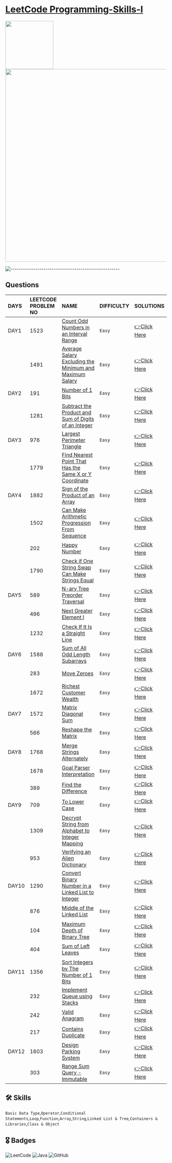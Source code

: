 # [LeetCode Programming-Skills-I](https://leetcode.com/study-plan/programming-skills/?progress=svapbu5)
<p float="left">
  <img src="https://assets.leetcode.com/study_plan/programming-skills/cover.png" width="150" />
  <img src="https://upload.wikimedia.org/wikipedia/commons/0/0a/LeetCode_Logo_black_with_text.svg" width="600" /> 
</p>

![-----------------------------------------------------](https://raw.githubusercontent.com/andreasbm/readme/master/assets/lines/rainbow.png)

## Questions

| DAYS  | LEETCODE PROBLEM NO |  NAME                         |  DIFFICULTY  |   SOLUTIONS                                                    |
| :-----| :------------------ | :---------------------------- | :----------- |  :------------------------------------------------------------ |
| DAY1 | 1523 | [Count Odd Numbers in an Interval Range](https://leetcode.com/problems/count-odd-numbers-in-an-interval-range/) | `Easy` | [👉Click Here](https://github.com/dhrupad17/Programming-Skills-I/blob/main/DAY1P1.md) |
|  | 1491 | [Average Salary Excluding the Minimum and Maximum Salary](https://leetcode.com/problems/average-salary-excluding-the-minimum-and-maximum-salary/) | `Easy` | [👉Click Here](https://github.com/dhrupad17/Programming-Skills-I/blob/main/DAY1P2.md) | 
| DAY2 | 191 | [Number of 1 Bits](https://leetcode.com/problems/number-of-1-bits/) | `Easy` | [👉Click Here](https://github.com/dhrupad17/Programming-Skills-I/blob/main/DAY2P1.md) |
|  | 1281 | [Subtract the Product and Sum of Digits of an Integer](https://leetcode.com/problems/subtract-the-product-and-sum-of-digits-of-an-integer/) | `Easy` | [👉Click Here](https://github.com/dhrupad17/Programming-Skills-I/blob/main/DAY2P2.md) |
| DAY3 | 976 | [Largest Perimeter Triangle](https://leetcode.com/problems/largest-perimeter-triangle/) | `Easy` | [👉Click Here](https://github.com/dhrupad17/Programming-Skills-I/blob/main/DAY3P1.md) |
|  | 1779 | [Find Nearest Point That Has the Same X or Y Coordinate](https://leetcode.com/problems/find-nearest-point-that-has-the-same-x-or-y-coordinate/) | `Easy` | [👉Click Here](https://github.com/dhrupad17/Programming-Skills-I/blob/main/DAY3P2.md) |
| DAY4 | 1882 | [Sign of the Product of an Array](https://leetcode.com/problems/sign-of-the-product-of-an-array/) | `Easy` | [👉Click Here](https://github.com/dhrupad17/Programming-Skills-I/blob/main/DAY4P1.md) |
|  | 1502 | [Can Make Arithmetic Progression From Sequence](https://leetcode.com/problems/can-make-arithmetic-progression-from-sequence/) | `Easy` | [👉Click Here](https://github.com/dhrupad17/Programming-Skills-I/blob/main/DAY4P2.md) |
|  | 202 | [Happy Number](https://leetcode.com/problems/happy-number/) | `Easy` | [👉Click Here](https://github.com/dhrupad17/Programming-Skills-I/blob/main/DAY4P3.md) |
|  | 1790 | [Check if One String Swap Can Make Strings Equal](https://github.com/dhrupad17/Programming-Skills-I/blob/main/DAY4P4.md) | `Easy` | [👉Click Here](https://github.com/dhrupad17/Programming-Skills-I/blob/main/DAY4P4.md) |
| DAY5 | 589 | [N-ary Tree Preorder Traversal](https://leetcode.com/problems/n-ary-tree-preorder-traversal/) | `Easy` | [👉Click Here](https://github.com/dhrupad17/Programming-Skills-I/blob/main/DAY5P1.md) |
|  | 496 | [Next Greater Element I](https://leetcode.com/problems/next-greater-element-i/) | `Easy` | [👉Click Here](https://github.com/dhrupad17/Programming-Skills-I/blob/main/DAY5P2.md) |
|  | 1232 | [Check If It Is a Straight Line](https://leetcode.com/problems/check-if-it-is-a-straight-line/) | `Easy` | [👉Click Here](https://github.com/dhrupad17/Programming-Skills-I/blob/main/DAY5P3.md) |
| DAY6 | 1588 | [Sum of All Odd Length Subarrays](https://leetcode.com/problems/sum-of-all-odd-length-subarrays/) | `Easy` | [👉Click Here](https://github.com/dhrupad17/Programming-Skills-I/blob/main/DAY6P1.md) |
|  | 283 | [Move Zeroes](https://leetcode.com/problems/move-zeroes/) | `Easy` | [👉Click Here](https://github.com/dhrupad17/Programming-Skills-I/blob/main/DAY6P2.md) |
|  | 1672 | [Richest Customer Wealth](https://leetcode.com/problems/richest-customer-wealth/) | `Easy` | [👉Click Here](https://github.com/dhrupad17/Programming-Skills-I/blob/main/DAY6P3.md) |
| DAY7 | 1572 | [Matrix Diagonal Sum](https://leetcode.com/problems/matrix-diagonal-sum/) | `Easy` | [👉Click Here](https://github.com/dhrupad17/Programming-Skills-I/blob/main/DAY7P1.md) |
|  | 566 | [Reshape the Matrix](https://leetcode.com/problems/reshape-the-matrix/) | `Easy` | [👉Click Here](https://github.com/dhrupad17/Programming-Skills-I/blob/main/DAY7P2.md) |
| DAY8 | 1768 | [Merge Strings Alternately](https://leetcode.com/problems/merge-strings-alternately/) | `Easy` | [👉Click Here](https://github.com/dhrupad17/Programming-Skills-I/blob/main/DAY8P1.md) |
|  | 1678 | [Goal Parser Interpretation](https://leetcode.com/problems/goal-parser-interpretation/) | `Easy` | [👉Click Here](https://github.com/dhrupad17/Programming-Skills-I/blob/main/DAY8P2.md) |
|  | 389 | [Find the Difference](https://leetcode.com/problems/find-the-difference/) | `Easy` | [👉Click Here](https://github.com/dhrupad17/Programming-Skills-I/blob/main/DAY8P3.md) |
| DAY9 | 709 | [To Lower Case](https://leetcode.com/problems/to-lower-case/) | `Easy` | [👉Click Here](https://github.com/dhrupad17/Programming-Skills-I/blob/main/DAY9P1.md) |
|  | 1309 | [Decrypt String from Alphabet to Integer Mapping](https://leetcode.com/problems/decrypt-string-from-alphabet-to-integer-mapping/) | `Easy` | [👉Click Here](https://github.com/dhrupad17/Programming-Skills-I/blob/main/DAY9P2.md) |
|  | 953 | [Verifying an Alien Dictionary](https://leetcode.com/problems/verifying-an-alien-dictionary/) | `Easy` | [👉Click Here](https://github.com/dhrupad17/Programming-Skills-I/blob/main/DAY9P3.md) |
| DAY10 | 1290 | [Convert Binary Number in a Linked List to Integer](https://leetcode.com/problems/convert-binary-number-in-a-linked-list-to-integer/) | `Easy` | [👉Click Here](https://github.com/dhrupad17/Programming-Skills-I/blob/main/DAY10P1.md) |
|  | 876 | [Middle of the Linked List](https://leetcode.com/problems/middle-of-the-linked-list/) | `Easy` | [👉Click Here](https://github.com/dhrupad17/Programming-Skills-I/blob/main/DAY10P2.md) |
|  | 104 | [Maximum Depth of Binary Tree](https://leetcode.com/problems/maximum-depth-of-binary-tree/) | `Easy` | [👉Click Here](https://github.com/dhrupad17/Programming-Skills-I/blob/main/DAY10P3.md) |
|  | 404 | [Sum of Left Leaves](https://leetcode.com/problems/sum-of-left-leaves/) | `Easy` | [👉Click Here](https://github.com/dhrupad17/Programming-Skills-I/blob/main/DAY10P4.md) |
| DAY11 | 1356 | [Sort Integers by The Number of 1 Bits](https://leetcode.com/problems/sort-integers-by-the-number-of-1-bits/) | `Easy` | [👉Click Here](https://github.com/dhrupad17/Programming-Skills-I/blob/main/DAY11P1.md) |
|  | 232 | [Implement Queue using Stacks](https://leetcode.com/problems/implement-queue-using-stacks/) | `Easy` | [👉Click Here](https://github.com/dhrupad17/Programming-Skills-I/blob/main/DAY11P2.md) |
|  | 242 | [Valid Anagram](https://leetcode.com/problems/valid-anagram/) | `Easy` | [👉Click Here](https://github.com/dhrupad17/Programming-Skills-I/blob/main/DAY11P3.md) |
|  | 217 | [Contains Duplicate](https://leetcode.com/problems/contains-duplicate/) | `Easy` | [👉Click Here](https://github.com/dhrupad17/Programming-Skills-I/blob/main/DAY11P4.md) |
| DAY12 | 1603 | [Design Parking System](https://leetcode.com/problems/design-parking-system/) | `Easy` | [👉Click Here](https://github.com/dhrupad17/Programming-Skills-I/blob/main/DAY12P1.md) |
|  | 303 | [Range Sum Query - Immutable](https://leetcode.com/problems/range-sum-query-immutable/) | `Easy` | [👉Click Here](https://github.com/dhrupad17/Programming-Skills-I/blob/main/DAY12P2.md) |
## 🛠 Skills
`Basic Data Type`,`Operator`,`Conditional Statements`,`Loop`,`Function`,`Array`,`String`,`Linked List & Tree`,`Containers & Libraries`,`Class & Object`

## 🎖️ Badges
![LeetCode](https://img.shields.io/badge/LeetCode-000000?style=for-the-badge&logo=LeetCode&logoColor=#d16c06)
![Java](https://img.shields.io/badge/Java-ED8B00?style=for-the-badge&logo=java&logoColor=white)
![GitHub](https://img.shields.io/badge/github-%23121011.svg?style=for-the-badge&logo=github&logoColor=white)
